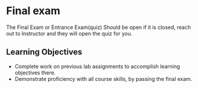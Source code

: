 # Final exam

The Final Exam or Entrance Exam(quiz) Should be open if it is closed, reach out to Instructor and they will open the quiz for you.



## Learning Objectives

- Complete work on previous lab assignments to accomplish learning objectives there. 
- Demonstrate proficiency with all course skills, by passing the final exam. 
